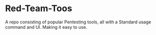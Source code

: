 # Red-Team-Toos
A repo consisting of popular Pentesting tools, all with a Standard usage command and UI. Making it easy to use.
